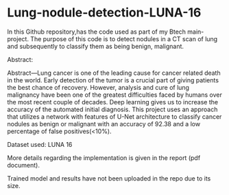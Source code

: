 # Lung-nodule-detection-LUNA-16
In this Github repository,has the code used as part of my Btech main-project. The purpose of this code is to detect nodules in a CT scan of lung and subsequently to classify them as being benign, malignant. 

Abstract:

Abstract—Lung cancer is one of the leading cause for cancer related death in the world. Early detection of the tumor is
a crucial part of giving patients the best chance of recovery. However, analysis and cure of lung malignancy have been one
of the greatest difficulties faced by humans over the most recent couple of decades. Deep learning gives us to increase the
accuracy of the automated initial diagnosis. This project uses an approach that utilizes a network with features of U-Net architecture to classify cancer nodules as benign or malignant with an accuracy of 92.38 and a low percentage of false positives(<10%).

Dataset used: LUNA 16

More details regarding the implementation is given in the report (pdf document).

Trained model and results have not been uploaded in the repo due to its size.
